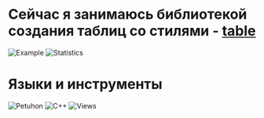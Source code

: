# Сейчас я занимаюсь библиотекой создания таблиц со стилями - <a href=https://github.com/LedinecMing/table>table</a> 
![Example](https://github.com/LedinecMing/table/examples/example3.png)
![Statistics](https://github-readme-stats.vercel.app/api?username=LedinecMing&show_icons=true&theme=tokyonight&custom_title=Статистика&count_private=true&locale=ru)  
# Языки и инструменты
![Petuhon](https://img.shields.io/badge/Lang-Python-blueviolet?style=for-the-badge&logo=python) ![C++](https://img.shields.io/badge/Lang-Cpp-blueviolet?style=for-the-badge&logo=cpp) 
![Views](https://komarev.com/ghpvc/?username=LedinecMing)

